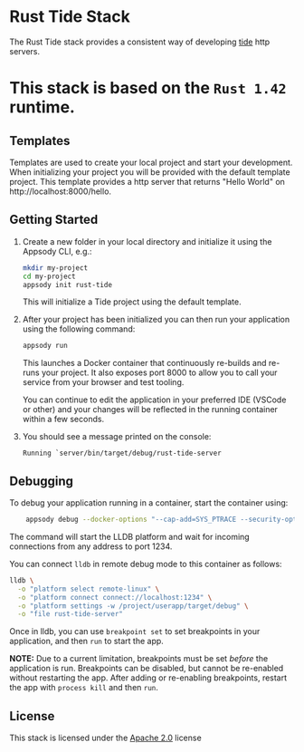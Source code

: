 # Rust Tide Stack

The Rust Tide stack provides a consistent way of developing [tide](https://github.com/http-rs/tide) http servers.

This stack is based on the `Rust 1.42` runtime.
=======

## Templates

Templates are used to create your local project and start your development. When initializing your project you will be provided with the default template project. This template provides a http server that returns "Hello World" on http://localhost:8000/hello.

## Getting Started

1. Create a new folder in your local directory and initialize it using the Appsody CLI, e.g.:

    ```bash
    mkdir my-project
    cd my-project
    appsody init rust-tide
    ```
    This will initialize a Tide project using the default template.

1. After your project has been initialized you can then run your application using the following command:

    ```bash
    appsody run
    ```

    This launches a Docker container that continuously re-builds and re-runs your project. It also exposes port 8000 to allow you to call your service from your browser and test tooling.

    You can continue to edit the application in your preferred IDE (VSCode or other) and your changes will be reflected in the running container within a few seconds.

1. You should see a message printed on the console:

    ```Running `server/bin/target/debug/rust-tide-server```

## Debugging

To debug your application running in a container, start the container using:

```bash
    appsody debug --docker-options "--cap-add=SYS_PTRACE --security-opt seccomp=unconfined"
```

The command will start the LLDB platform and wait for incoming connections from any address to port 1234. 

You can connect `lldb` in remote debug mode to this container as follows:

```bash
lldb \
  -o "platform select remote-linux" \
  -o "platform connect connect://localhost:1234" \
  -o "platform settings -w /project/userapp/target/debug" \
  -o "file rust-tide-server" 
```

Once in lldb, you can use `breakpoint set` to set breakpoints in your application, and then `run` to start the app.

**NOTE:** Due to a current limitation, breakpoints must be set _before_ the application is run. Breakpoints can be disabled, but cannot be re-enabled without restarting the app. After adding or re-enabling breakpoints, restart the app with `process kill` and then `run`.

## License

This stack is licensed under the [Apache 2.0](./image/LICENSE) license